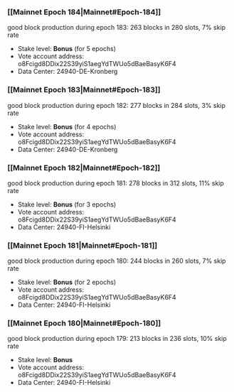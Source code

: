 ### [[Mainnet Epoch 184|Mainnet#Epoch-184]]
good block production during epoch 183: 263 blocks in 280 slots, 7% skip rate
* Stake level: **Bonus** (for 5 epochs)
* Vote account address: o8Fcigd8DDix22S39yiS1aegYdTWUo5dBaeBasyK6F4
* Data Center: 24940-DE-Kronberg
### [[Mainnet Epoch 183|Mainnet#Epoch-183]]
good block production during epoch 182: 277 blocks in 284 slots, 3% skip rate
* Stake level: **Bonus** (for 4 epochs)
* Vote account address: o8Fcigd8DDix22S39yiS1aegYdTWUo5dBaeBasyK6F4
* Data Center: 24940-DE-Kronberg
### [[Mainnet Epoch 182|Mainnet#Epoch-182]]
good block production during epoch 181: 278 blocks in 312 slots, 11% skip rate
* Stake level: **Bonus** (for 3 epochs)
* Vote account address: o8Fcigd8DDix22S39yiS1aegYdTWUo5dBaeBasyK6F4
* Data Center: 24940-FI-Helsinki
### [[Mainnet Epoch 181|Mainnet#Epoch-181]]
good block production during epoch 180: 244 blocks in 260 slots, 7% skip rate
* Stake level: **Bonus** (for 2 epochs)
* Vote account address: o8Fcigd8DDix22S39yiS1aegYdTWUo5dBaeBasyK6F4
* Data Center: 24940-FI-Helsinki
### [[Mainnet Epoch 180|Mainnet#Epoch-180]]
good block production during epoch 179: 213 blocks in 236 slots, 10% skip rate
* Stake level: **Bonus**
* Vote account address: o8Fcigd8DDix22S39yiS1aegYdTWUo5dBaeBasyK6F4
* Data Center: 24940-FI-Helsinki